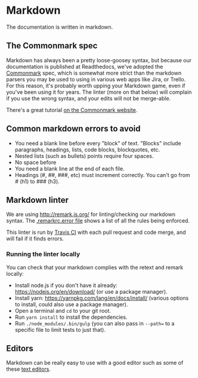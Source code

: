 # Markdown

The documentation is written in markdown.  

## The Commonmark spec

Markdown has always been a pretty loose-goosey syntax, but because our documentation is published at Readthedocs, we've adopted the [Commonmark](http://commonmark.org/) spec, which is somewhat more strict than the markdown parsers you may be used to using in various web apps like Jira, or Trello. For this reason, it's probably worth upping your Markdown game, even if you've been using it for years.  The linter (more on that below) will complain if you use the wrong syntax, and your edits will not be merge-able.

There's a great tutorial [on the Commonmark website](http://commonmark.org/help/tutorial/).

## Common markdown errors to avoid

* You need a blank line before every "block" of text.  "Blocks" include paragraphs, headings, lists, code blocks, blockquotes, etc.
* Nested lists (such as bullets) points require four spaces.
* No space before
* You need a blank line at the end of each file.
* Headings (#, ##, ###, etc) must increment correctly.  You can't go from # (h1) to ### (h3).

## Markdown linter

We are using <http://remark.js.org/> for linting/checking our markdown syntax.  The [.remarkrc.error file](https://github.com/CivicActions/handbook/blob/master/.remarkrc.error) shows a list of all the rules being enforced.

This linter is run by [Travis CI](travis-ci.md) with each pull request and code merge, and will fail if it finds errors.

### Running the linter locally

You can check that your markdown complies with the retext and remark locally:

* Install node.js if you don't have it already: <https://nodejs.org/en/download/> (or use a package manager).
* Install yarn: <https://yarnpkg.com/lang/en/docs/install/> (various options to install, could also use a package manager).
* Open a terminal and `cd` to your git root.
* Run `yarn install` to install the dependencies.
* Run `./node_modules/.bin/gulp` (you can also pass in `--path=` to a specific file to limit tests to just that).

## Editors

Markdown can be really easy to use with a good editor such as some of these [text editors](../..//04-how-we-work/tools/text-editors.md).
